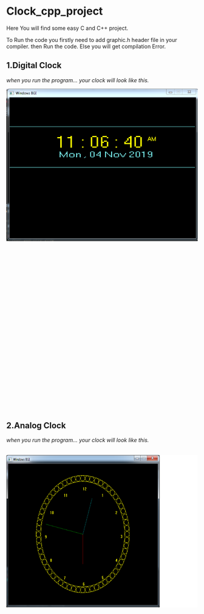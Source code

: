 # Clock_cpp_project
Here You will find some easy C and C++ project.

To Run the code you firstly need to add graphic.h header file in your compiler.
then Run the code. Else you will get compilation Error.

<h2> 1.Digital Clock </h2>
<p><i> when you run the program... your clock will look like this.</i> </p>
  <img src="Picture/Digital Clock.PNG" align="Left" height="400px"> 
  <br><br><br><br><br><br><br><br>  <br><br><br><br><br><br><br><br>
  <h2 style="margin-top:600px" align="left"> 2.Analog Clock </h2>
  <p><i> when you run the program... your clock will look like this.</i> </p>
  
  <br>
  <img src="Picture/analog_clock.png" align="Left" height="400px">
    
